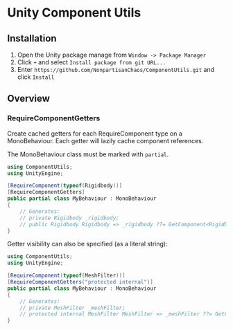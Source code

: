 # Unity Component Utils

## Installation
1. Open the Unity package manage from `Window -> Package Manager`
2. Click `+` and select `Install package from git URL...`
3. Enter `https://github.com/NonpartisanChaos/ComponentUtils.git` and click `Install`

## Overview

### RequireComponentGetters
Create cached getters for each RequireComponent type on a MonoBehaviour. Each getter will lazily cache component references.

The MonoBehaviour class must be marked with `partial`.
```csharp
using ComponentUtils;
using UnityEngine;

[RequireComponent(typeof(Rigidbody))]
[RequireComponentGetters]
public partial class MyBehaviour : MonoBehaviour
{
    // Generates:
    // private Rigidbody _rigidbody;
    // public Rigidbody Rigidbody => _rigidbody ??= GetComponent<Rigidbody>();
}
```
Getter visibility can also be specified (as a literal string):
```csharp
using ComponentUtils;
using UnityEngine;

[RequireComponent(typeof(MeshFilter))]
[RequireComponentGetters("protected internal")]
public partial class MyBehaviour : MonoBehaviour
{
    // Generates:
    // private MeshFilter _meshFilter;
    // protected internal MeshFilter MeshFilter => _meshFilter ??= GetComponent<MeshFilter>();
}
```
